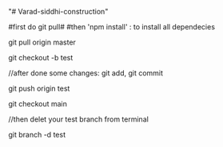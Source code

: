 "# Varad-siddhi-construction" 

#first do git pull#
#then 'npm install' : to install all dependecies

git pull origin master

git checkout -b test

//after done some changes: git add, git commit

git push origin test

git checkout main

//then delet your test branch from terminal

git branch -d test
 